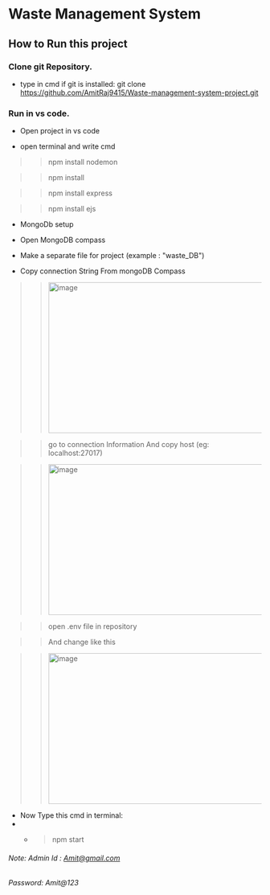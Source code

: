 # Waste Management System
## How to Run this project
### Clone git Repository.
- type in cmd if git is installed: git clone https://github.com/AmitRaj9415/Waste-management-system-project.git
### Run in vs code.
- Open project in vs code

- open terminal and write cmd
> > npm install nodemon

> > npm install

> > npm install express

> > npm install ejs

- MongoDb setup

- Open MongoDB compass

- Make a separate file for project (example : "waste_DB")

- Copy connection String From mongoDB Compass
>> <img width="700" height="300" alt="image" src="https://github.com/user-attachments/assets/5c6ffa33-def6-4142-b908-76b1487e1d23" />

>> go to connection Information And copy host (eg: localhost:27017)

>> <img width="700" height="300" alt="image" src="https://github.com/user-attachments/assets/a9245387-f31a-4f8c-bd4a-8a2561b1a7bb" />

>> open .env file in repository

>> And change like this

>>  <img width="700" height="300" alt="image" src="https://github.com/user-attachments/assets/c241f0f3-8e37-4583-8bb1-d229c3e8b6bd" />

- Now Type this cmd in terminal:
- - > npm start


###### Note: Admin Id : Amit@gmail.com
######       Password: Amit@123



  
